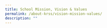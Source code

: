 ```yaml
---
title: School Mission, Vision & Values
permalink: /about-krss/vision-mission-values/
description: ""
---
```

